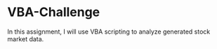 # VBA-Challenge
In this assignment, I will use VBA scripting to analyze generated stock market data.
